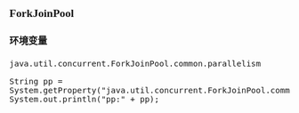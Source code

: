 <span  style="font-family: Simsun,serif; font-size: 17px; ">

### ForkJoinPool

#### 环境变量

~~~
java.util.concurrent.ForkJoinPool.common.parallelism

String pp = System.getProperty("java.util.concurrent.ForkJoinPool.common.parallelism");
System.out.println("pp:" + pp);
~~~


</span>